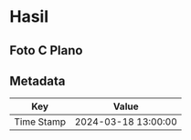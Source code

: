 # Hasil

## Foto C Plano


## Metadata

| Key        | Value               |
| ---------- | ------------------- |
| Time Stamp | 2024-03-18 13:00:00 |




